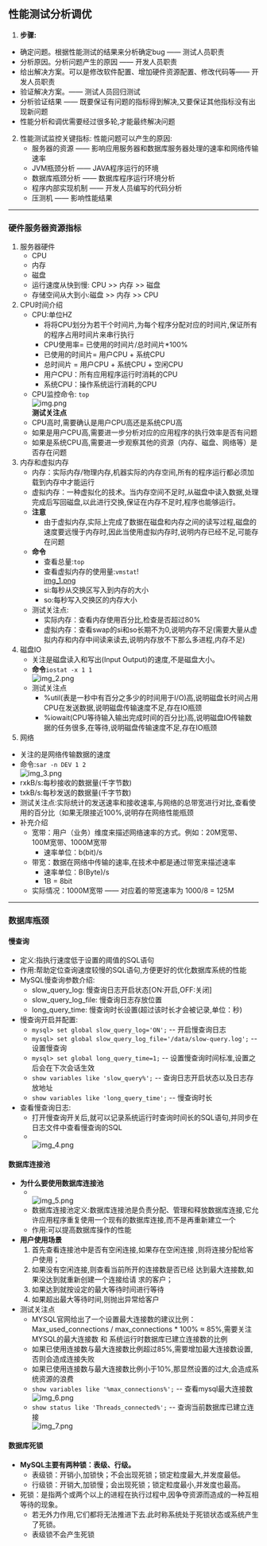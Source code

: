 ## 性能测试分析调优

1. **步骤:**

* 确定问题。根据性能测试的结果来分析确定bug —— 测试⼈员职责
* 分析原因。分析问题产⽣的原因 —— 开发⼈员职责
* 给出解决⽅案。可以是修改软件配置、增加硬件资源配置、修改代码等—— 开发⼈员职责
* 验证解决⽅案。—— 测试⼈员回归测试
* 分析验证结果 —— 既要保证有问题的指标得到解决,⼜要保证其他指标没有出现新问题
* 性能分析和调优需要经过很多轮,才能最终解决问题

2. 性能测试监控关键指标:
   性能问题可以产生的原因:
    * 服务器的资源 —— 影响应⽤服务器和数据库服务器处理的速率和⽹络传输速率
    * JVM瓶颈分析 —— JAVA程序运⾏的环境
    * 数据库瓶颈分析 —— 数据库程序运⾏环境分析
    * 程序内部实现机制 —— 开发⼈员编写的代码分析
    * 压测机 —— 影响性能结果
***
### 硬件服务器资源指标
1. 服务器硬件
    * CPU
    * 内存
    * 磁盘
    * 运行速度从快到慢: CPU >> 内存 >> 磁盘
    * 存储空间从大到小:磁盘 >> 内存 >> CPU
2. CPU时间介绍
    * CPU:单位HZ
        * 将将CPU划分为若⼲个时间⽚,为每个程序分配对应的时间⽚,保证所有的程序占⽤时间⽚来串⾏执⾏
        * CPU使用率= 已使用的时间片/总时间片*100%
        * 已使用的时间片= ⽤户CPU + 系统CPU
        * 总时间⽚ = ⽤户CPU + 系统CPU + 空闲CPU
        * ⽤户CPU：所有应⽤程序运⾏时消耗的CPU
        * 系统CPU：操作系统运⾏消耗的CPU
    * CPU监控命令: `top`<br>
      ![img.png](img.png)<br>
      **测试关注点**
    * CPU⾼时,需要确认是⽤户CPU⾼还是系统CPU⾼
    * 如果是⽤户CPU⾼,需要进⼀步分析对应的应⽤程序的执⾏效率是否有问题
    * 如果是系统CPU⾼,需要进⼀步观察其他的资源（内存、磁盘、⽹络等）是否存在问题
3. 内存和虚拟内存
    * 内存：实际内存/物理内存,机器实际的内存空间,所有的程序运⾏都必须加载到内存中才能运⾏
    * 虚拟内存：⼀种虚拟化的技术。当内存空间不⾜时,从磁盘中读⼊数据,处理完成后写回磁盘,以此进⾏交换,保证在内存不⾜时,程序也能够运⾏。
    * **注意**
      * 由于虚拟内存,实际上完成了数据在磁盘和内存之间的读写过程,磁盘的速度要远慢于内存时,因此当使⽤虚拟内存时,说明内存已经不⾜,可能存在问题
    * **命令**
      * 查看总量:`top`
      * 查看虚拟内存的使用量:`vmstat`!<br>[img_1.png](img_1.png)<br>
      * si:每秒从交换区写入到内存的大小
      * so:每秒写入交换区的内存大小
    * 测试关注点:
      * 实际内存：查看内存使⽤百分⽐,检查是否超过80%
      * 虚拟内存：查看swap的si和so长期不为0,说明内存不足(需要大量从虚拟内存和内存中间读来读去,说明内存放不下那么多进程,内存不足)
4. 磁盘IO
    * 关注是磁盘读⼊和写出(Input Output)的速度,不是磁盘⼤⼩。
    * **命令**`iostat -x 1 1`<br>![img_2.png](img_2.png)<br>
    * 测试关注点
      * %util(表是一秒中有百分之多少的时间用于I/O)⾼,说明磁盘⻓时间占⽤CPU在发送数据,说明磁盘传输速度不⾜,存在IO瓶颈
      * %iowait(CPU等待输入输出完成时间的百分比)⾼,说明磁盘IO传输数据的任务很多,在等待,说明磁盘传输速度不⾜,存在IO瓶颈
5. 网络
 * 关注的是⽹络传输数据的速度
 * 命令:`sar -n DEV 1 2`<br>![img_3.png](img_3.png)<br>
 * rxkB/s:每秒接收的数据量(千字节数)
 * txkB/s:每秒发送的数据量(千字节数)
 * 测试关注点:实际统计的发送速率和接收速率,与⽹络的总带宽进⾏对⽐,查看使⽤的百分⽐（如果⽆限接近100%,说明存在⽹络性能瓶颈
 * 补充介绍
   * 宽带：⽤户（业务）维度来描述⽹络速率的⽅式。例如：20M宽带、100M宽带、1000M宽带
     * 速率单位：b(bit)/s
   * 带宽：数据在⽹络中传输的速率,在技术中都是通过带宽来描述速率
     * 速率单位：B(Byte)/s
     * 1B = 8bit
   * 实际情况：1000M宽带 —— 对应着的带宽速率为 1000/8 = 125M
***
### 数据库瓶颈
#### 慢查询
* 定义:指执行速度低于设置的阈值的SQL语句
* 作用:帮助定位查询速度较慢的SQL语句,方便更好的优化数据库系统的性能
* MySQL慢查询参数介绍:
  * slow_query_log: 慢查询日志开启状态[ON:开启,OFF:关闭]
  * slow_query_log_file: 慢查询日志存放位置
  * long_query_time: 慢查询时长设置(超过该时长才会被记录,单位：秒)
* 慢查询开启并配置:
  * `mysql> set global slow_query_log='ON';`    -- 开启慢查询日志
  * `mysql> set global slow_query_log_file='/data/slow-query.log';` -- 设置慢查询
  * `mysql> set global long_query_time=1;` -- 设置慢查询时间标准,设置之后会在下次会话生效
  * `show variables like 'slow_query%';` -- 查询日志开启状态以及日志存放地址
  * `show variables like 'long_query_time';` -- 慢查询时长
* 查看慢查询日志:
  * 打开慢查询开关后,就可以记录系统运行时查询时间长的SQL语句,并同步在日志文件中查看慢查询的SQL
  * <br>![img_4.png](img_4.png)<br>
#### 数据库连接池
* **为什么要使用数据库连接池**
  * <br>![img_5.png](img_5.png)<br>
  * 数据库连接池定义:数据库连接池是负责分配、管理和释放数据库连接,它允许应用程序重复使用一个现有的数据库连接,而不是再重新建立一个
  * 作用:可以提高数据库操作的性能
* **用户使用场景**
  1. 首先查看连接池中是否有空闲连接,如果存在空闲连接
  ,则将连接分配给客户使用；
  2. 如果没有空闲连接,则查看当前所开的连接数是否已经
  达到最大连接数,如果没达到就重新创建一个连接给请
  求的客户；
  3. 如果达到就按设定的最大等待时间进行等待
  4. 如果超出最大等待时间,则抛出异常给客户
* 测试关注点
  * MYSQL官网给出了一个设置最大连接数的建议比例：Max_used_connections / max_connections * 100% ≈ 85%,需要关注
  MYSQL的最大连接数 和 系统运行时数据库已建立连接数的比例
  * 如果已使用连接数与最大连接数比例超过85%,需要增加最大连接数设置,否则会造成连接失败
  * 如果已使用连接数与最大连接数比例小于10%,那显然设置的过大,会造成系统资源的浪费
  * `show variables like '%max_connections%';` -- 查看mysql最大连接数 <br>![img_6.png](img_6.png)<br>
  * `show status like 'Threads_connected%';` -- 查询当前数据库已建立连接 <br>![img_7.png](img_7.png)<br>
#### 数据库死锁
* **MySQL主要有两种锁：表级、行级。**
  * 表级锁：开销小,加锁快；不会出现死锁；锁定粒度最大,并发度最低。
  * 行级锁：开销大,加锁慢；会出现死锁；锁定粒度最小,并发度也最高。
* 死锁：是指两个或两个以上的进程在执行过程中,因争夺资源而造成的一种互相等待的现象。
  * 若无外力作用,它们都将无法推进下去.此时称系统处于死锁状态或系统产生了死锁。
  * 表级锁不会产生死锁






